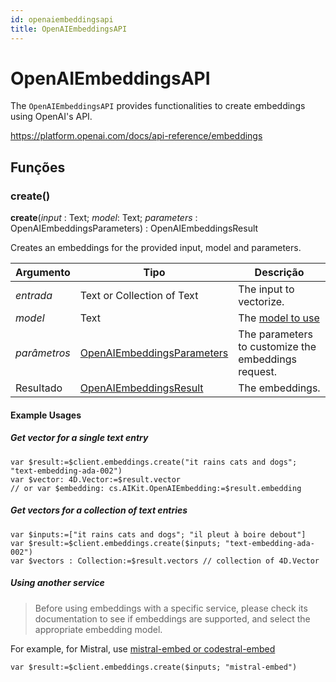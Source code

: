 ```yaml
---
id: openaiembeddingsapi
title: OpenAIEmbeddingsAPI
---
```


# OpenAIEmbeddingsAPI

The `OpenAIEmbeddingsAPI` provides functionalities to create embeddings using OpenAI's API.

https://platform.openai.com/docs/api-reference/embeddings

## Funções

### create()

**create**(*input* : Text; *model*: Text; *parameters* : OpenAIEmbeddingsParameters) : OpenAIEmbeddingsResult

Creates an embeddings for the provided input, model and parameters.

| Argumento    | Tipo                                                        | Descrição                                                                               |
| ------------ | ----------------------------------------------------------- | --------------------------------------------------------------------------------------- |
| *entrada*    | Text or Collection of Text                                  | The input to vectorize.                                                 |
| *model*      | Text                                                        | The [model to use](https://platform.openai.com/docs/guides/embeddings#embedding-models) |
| *parâmetros* | [OpenAIEmbeddingsParameters](OpenAIEmbeddingsParameters.md) | The parameters to customize the embeddings request.                     |
| Resultado    | [OpenAIEmbeddingsResult](OpenAIEmbeddingsResult.md)         | The embeddings.                                                         |

#### Example Usages

##### Get vector for a single text entry

```4d
var $result:=$client.embeddings.create("it rains cats and dogs"; "text-embedding-ada-002")
var $vector: 4D.Vector:=$result.vector
// or var $embedding: cs.AIKit.OpenAIEmbedding:=$result.embedding
```

##### Get vectors for a collection of text entries

```4d
var $inputs:=["it rains cats and dogs"; "il pleut à boire debout"]
var $result:=$client.embeddings.create($inputs; "text-embedding-ada-002")
var $vectors : Collection:=$result.vectors // collection of 4D.Vector
```

##### Using another service

> Before using embeddings with a specific service, please check its documentation to see if embeddings are supported, and select the appropriate embedding model.

For example, for Mistral, use [mistral-embed or codestral-embed](https://docs.mistral.ai/capabilities/embeddings/)

```4d
var $result:=$client.embeddings.create($inputs; "mistral-embed")
```
